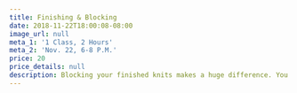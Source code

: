```yaml
---
title: Finishing & Blocking
date: 2018-11-22T18:00:08-08:00
image_url: null
meta_1: '1 Class, 2 Hours'
meta_2: 'Nov. 22, 6-8 P.M.'
price: 20
price_details: null
description: Blocking your finished knits makes a huge difference. You'll be amazed.
---
```

